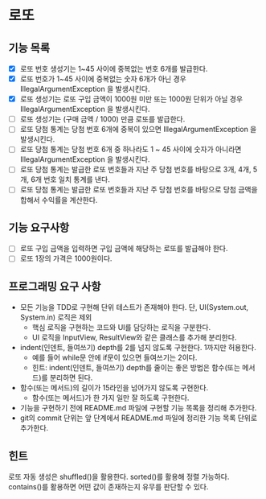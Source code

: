 # 로또

## 기능 목록
- [x] 로또 번호 생성기는 1~45 사이에 중복없는 번호 6개를 발급한다.
- [x] 로또 번호가 1~45 사이에 중복없는 숫자 6개가 아닌 경우 IllegalArgumentException 을 발생시킨다. 
- [x] 로또 생성기는 로또 구입 금액이 1000원 미만 또는 1000원 단위가 아닐 경우 IllegalArgumentException 을 발생시킨다.
- [ ] 로또 생성기는 (구매 금액 / 1000) 만큼 로또를 발급한다.
- [ ] 로또 당첨 통계는 당첨 번호 6개에 중복이 있으면 IllegalArgumentException 을 발생시킨다.
- [ ] 로또 당첨 통계는 당첨 번호 6개 중 하나라도 1 ~ 45 사이에 숫자가 아니라면 IllegalArgumentException 을 발생시킨다.
- [ ] 로또 당첨 통계는 발급한 로또 번호들과 지난 주 당첨 번호를 바탕으로 3개, 4개, 5개, 6개 번호 일치 통계를 낸다.
- [ ] 로또 당첨 통계는 발급한 로또 번호들과 지난 주 당첨 번호를 바탕으로 당첨 금액을 합해서 수익률을 계산한다.

## 기능 요구사항
- [ ] 로또 구입 금액을 입력하면 구입 금액에 해당하는 로또를 발급해야 한다.
- [ ] 로또 1장의 가격은 1000원이다.

## 프로그래밍 요구 사항
- 모든 기능을 TDD로 구현해 단위 테스트가 존재해야 한다. 단, UI(System.out, System.in) 로직은 제외 
    - 핵심 로직을 구현하는 코드와 UI를 담당하는 로직을 구분한다.
    - UI 로직을 InputView, ResultView와 같은 클래스를 추가해 분리한다.
- indent(인덴트, 들여쓰기) depth를 2를 넘지 않도록 구현한다. 1까지만 허용한다.
    - 예를 들어 while문 안에 if문이 있으면 들여쓰기는 2이다.
    - 힌트: indent(인덴트, 들여쓰기) depth를 줄이는 좋은 방법은 함수(또는 메서드)를 분리하면 된다.
- 함수(또는 메서드)의 길이가 15라인을 넘어가지 않도록 구현한다.
    - 함수(또는 메서드)가 한 가지 일만 잘 하도록 구현한다.
- 기능을 구현하기 전에 README.md 파일에 구현할 기능 목록을 정리해 추가한다.
- git의 commit 단위는 앞 단계에서 README.md 파일에 정리한 기능 목록 단위로 추가한다.

## 힌트
로또 자동 생성은 shuffled()을 활용한다.
sorted()를 활용해 정렬 가능하다.
contains()를 활용하면 어떤 값이 존재하는지 유무를 판단할 수 있다.